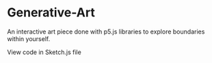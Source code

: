 # Generative-Art
An interactive art piece done with p5.js libraries to explore boundaries within yourself.

View code in Sketch.js file
